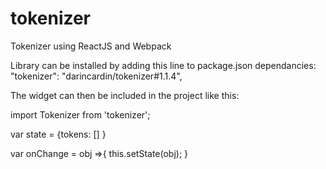 # tokenizer
Tokenizer using ReactJS and Webpack

Library can be installed by adding this line to package.json dependancies:
"tokenizer": "darincardin/tokenizer#1.1.4",


The widget can then be included in the project like this:


import Tokenizer from 'tokenizer'; 

var state = {tokens: [] }

	
var onChange = obj =>{
	this.setState(obj);
}
	

<Tokenizer name="tokens" tokens={state.tokens} setState={onChange}  />

